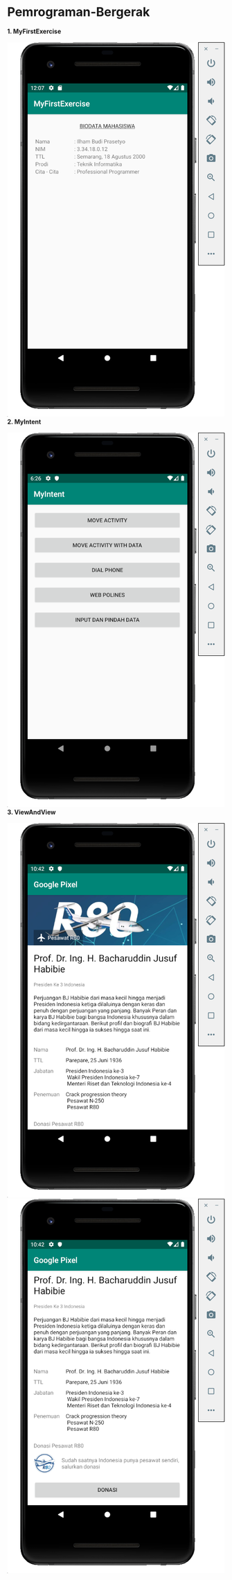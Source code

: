 # Pemrograman-Bergerak

<b>1. MyFirstExercise</b><br><br>
![Screenshot_1](MyFirstExercise/Screenshot/Screen%20Shot%202019-09-08%20at%2012.07.33.png)<br>
<b>2. MyIntent</b><br><br>
![Screenshot_2](MyIntent/Screenshot/Screen%20Shot%202019-09-10%20at%2018.26.41.png)<br>
<b>3. ViewAndView</b><br><br>
![Screenshot_3](ViewAndView/Screenshot/Screen%20Shot%202019-09-23%20at%2010.42.06.png)<br>
![Screenshot_4](ViewAndView/Screenshot/Screen%20Shot%202019-09-23%20at%2010.42.14.png)<br>
